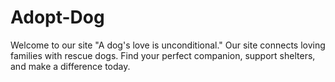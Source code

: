 # Adopt-Dog
Welcome to our site "A dog's love is unconditional." Our site connects loving families with rescue dogs. Find your perfect companion, support shelters, and make a difference today.
